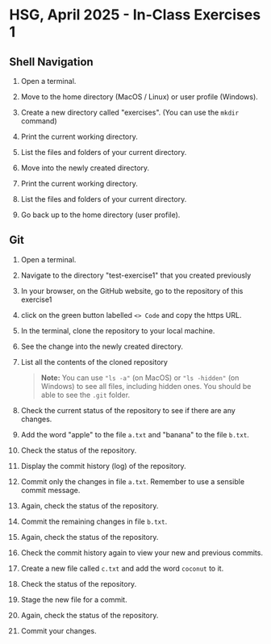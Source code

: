 # HSG, April 2025 - In-Class Exercises 1

## Shell Navigation

1. Open a terminal.

1. Move to the home directory (MacOS / Linux) or user profile (Windows).

1. Create a new directory called "exercises". (You can use the `mkdir` command)

1. Print the current working directory.

1. List the files and folders of your current directory.

1. Move into the newly created directory.

1. Print the current working directory.

1. List the files and folders of your current directory.

1. Go back up to the home directory (user profile).


## Git

1. Open a terminal.

2. Navigate to the directory "test-exercise1" that you created previously

3. In your browser, on the GitHub website, go to the repository of this exercise1

4. click on the green button labelled `<> Code` and copy the https URL.

5. In the terminal, clone the repository to your local machine.

6. See the change into the newly created directory.

7. List all the contents of the cloned repository

   > **Note:** You can use `"ls -a"` (on MacOS) or `"ls -hidden"` (on Windows) to see
   > all files, including hidden ones. You should be able to see the `.git` folder.

8. Check the current status of the repository to see if there are any changes.

9. Add the word "apple" to the file `a.txt` and "banana" to the file `b.txt`.

10. Check the status of the repository.

11. Display the commit history (log) of the repository.

12. Commit only the changes in file `a.txt`. Remember to use a sensible commit message.

13. Again, check the status of the repository.

14. Commit the remaining changes in file `b.txt`.

15. Again, check the status of the repository.

16. Check the commit history again to view your new and previous commits.

17. Create a new file called `c.txt` and add the word `coconut` to it.

18. Check the status of the repository.

19. Stage the new file for a commit.

20. Again, check the status of the repository.

21. Commit your changes.
